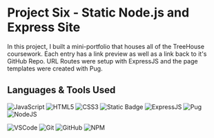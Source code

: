 # Project Six - Static Node.js and Express Site

In this project, I built a mini-portfolio that houses all of the TreeHouse coursework. 
Each entry has a link preview as well as a link back to it's GitHub Repo.
URL Routes were setup with ExpressJS and the page templates were created with Pug.


## Languages & Tools Used
![JavaScript](https://img.shields.io/badge/-JavaScript-F7DF1E?logo=javascript&logoColor=blue&style=flat-square)
![HTML5](https://img.shields.io/badge/-HTML5-E34F26?logo=html5&logoColor=white&style=flat-square)
![CSS3](https://img.shields.io/badge/-CSS3-1572B6?logo=css3&logoColor=white&style=flat-square)
![Static Badge](https://img.shields.io/badge/(.*)-RegEx-pink?logoColor=pink&labelColor=pink)
![ExpressJS](https://img.shields.io/badge/-ExpressJS-white?logo=express&logoColor=black)
![Pug](https://img.shields.io/badge/-Pug-a86454?logo=pug&logoColor=white)
![NodeJS](https://img.shields.io/badge/-NodeJS-007E38?logo=nodedotjs&logoColor=white)


![VSCode](https://img.shields.io/badge/-VSCode-007ACC?logo=visual-studio-code&logoColor=white&style=flat-square)
![Git](https://img.shields.io/badge/-Git-F05032?logo=git&logoColor=white&style=flat-square)
![GitHub](https://img.shields.io/badge/-GitHub-181717?logo=github&logoColor=white&style=flat-square)
![NPM](https://img.shields.io/badge/-NPM-CB3837?logo=npm&logoColor=white&style=flat-square)

